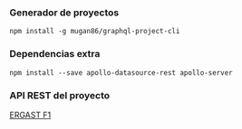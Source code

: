 ### Generador de proyectos

```
npm install -g mugan86/graphql-project-cli
```

### Dependencias extra

```
npm install --save apollo-datasource-rest apollo-server
```

### API REST del proyecto

[ERGAST F1](https://ergast.com/mrd/)